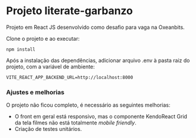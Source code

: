 # Projeto literate-garbanzo


Projeto em React JS desenvolvido como desafio para vaga na Oxeanbits. 

Clone o projeto e ao executar:

```react
npm install
```

Após a instalação das dependências, adicionar arquivo .env à pasta raiz do projeto, com a variável de ambiente:

```
VITE_REACT_APP_BACKEND_URL=http://localhost:8000
```

### Ajustes e melhorias

O projeto não ficou completo, é necessário as seguintes melhorias:

- O front em geral está responsivo, mas o componente KendoReact Grid da tela filmes não está totalmente _mobile friendly_.
- Criação de testes unitários.
